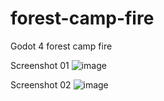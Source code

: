 # forest-camp-fire
Godot 4 forest camp fire

Screenshot 01
![image](https://user-images.githubusercontent.com/20743967/211203180-ba38d9c0-bbb1-4197-8ae6-9ee89e3790af.png)

Screenshot 02
![image](https://user-images.githubusercontent.com/20743967/211203240-f5fdc587-e56e-4623-bbc4-7414335cb7c7.png)
